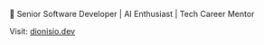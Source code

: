 🚀 Senior Software Developer | AI Enthusiast | Tech Career Mentor

Visit: [dionisio.dev](https://dionisio.dev)

<!---
dionisioedu/dionisioedu is a ✨ special ✨ repository because its `README.md` (this file) appears on your GitHub profile.
You can click the Preview link to take a look at your changes.
--->
